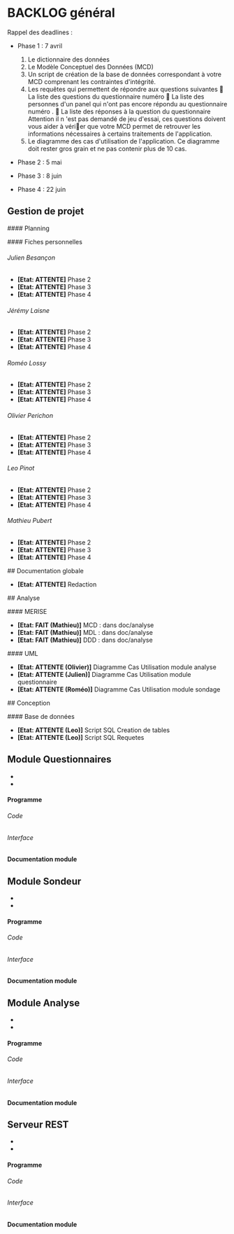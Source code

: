 # BACKLOG général

Rappel des deadlines :

- Phase 1 : 7 avril
  1. Le dictionnaire des données
  2. Le Modèle Conceptuel des Données (MCD)
  3. Un script de création de la base de données correspondant à votre MCD comprenant
    les contraintes d'intégrité.
  4. Les requêtes qui permettent de répondre aux questions suivantes
     La liste des questions du questionnaire numéro
     La liste des personnes d'un panel qui n'ont pas encore répondu au questionnaire
      numéro .
     La liste des réponses à la question du questionnaire
      Attention il n 'est pas demandé de jeu d'essai, ces questions doivent vous aider à
      vérier que votre MCD permet de retrouver les informations nécessaires à certains
      traitements de l'application.
  5. Le diagramme des cas d'utilisation de l'application. Ce diagramme doit rester gros grain et ne pas contenir plus de 10 cas.

- Phase 2 : 5 mai
- Phase 3 : 8 juin
- Phase 4 : 22 juin



## Gestion de projet



#### Planning



#### Fiches personnelles


###### Julien Besançon
- __[Etat: ATTENTE]__ Phase 2
- __[Etat: ATTENTE]__ Phase 3
- __[Etat: ATTENTE]__ Phase 4


###### Jérémy Laisne
- __[Etat: ATTENTE]__ Phase 2
- __[Etat: ATTENTE]__ Phase 3
- __[Etat: ATTENTE]__ Phase 4


###### Roméo Lossy
- __[Etat: ATTENTE]__ Phase 2
- __[Etat: ATTENTE]__ Phase 3
- __[Etat: ATTENTE]__ Phase 4


###### Olivier Perichon
- __[Etat: ATTENTE]__ Phase 2
- __[Etat: ATTENTE]__ Phase 3
- __[Etat: ATTENTE]__ Phase 4


###### Leo Pinot
- __[Etat: ATTENTE]__ Phase 2
- __[Etat: ATTENTE]__ Phase 3
- __[Etat: ATTENTE]__ Phase 4


###### Mathieu Pubert
- __[Etat: ATTENTE]__ Phase 2
- __[Etat: ATTENTE]__ Phase 3
- __[Etat: ATTENTE]__ Phase 4

## Documentation globale
- __[Etat: ATTENTE]__ Redaction


## Analyse

#### MERISE
- __[Etat: FAIT (Mathieu)]__ MCD : dans doc/analyse
- __[Etat: FAIT (Mathieu)]__ MDL : dans doc/analyse
- __[Etat: FAIT (Mathieu)]__ DDD : dans doc/analyse

#### UML
- __[Etat: ATTENTE (Olivier)]__ Diagramme Cas Utilisation module analyse
- __[Etat: ATTENTE (Julien)]__ Diagramme Cas Utilisation module questionnaire
- __[Etat: ATTENTE (Roméo)]__ Diagramme Cas Utilisation module sondage

## Conception

#### Base de données
- __[Etat: ATTENTE (Leo)]__ Script SQL Creation de tables
- __[Etat: ATTENTE (Leo)]__ Script SQL Requetes


## Module Questionnaires
-
-


#### Programme
###### Code
###### Interface
#### Documentation module


## Module Sondeur
-
-


#### Programme
###### Code
###### Interface
#### Documentation module


## Module Analyse
-
-


#### Programme
###### Code
###### Interface
#### Documentation module


## Serveur REST
-
-


#### Programme
###### Code
###### Interface
#### Documentation module
